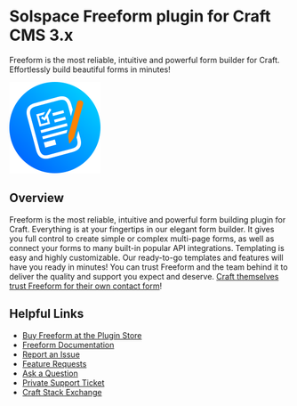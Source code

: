 # Solspace Freeform plugin for Craft CMS 3.x

Freeform is the most reliable, intuitive and powerful form builder for Craft. Effortlessly build beautiful forms in minutes!

![Freeform icon](packages/plugin/src/icon.svg)

## Overview

Freeform is the most reliable, intuitive and powerful form building plugin for Craft. Everything is at your fingertips in our elegant form builder. It gives you full control to create simple or complex multi-page forms, as well as connect your forms to many built-in popular API integrations. Templating is easy and highly customizable. Our ready-to-go templates and features will have you ready in minutes! You can trust Freeform and the team behind it to deliver the quality and support you expect and deserve. [Craft themselves trust Freeform for their own contact form](https://craftcms.com/contact)!

## Helpful Links

- [Buy Freeform at the Plugin Store](https://plugins.craftcms.com/freeform)
- [Freeform Documentation](https://docs.solspace.com/craft/freeform/v3/)
- [Report an Issue](https://github.com/solspace/craft3-freeform/issues)
- [Feature Requests](https://github.com/solspace/craft3-freeform/discussions)
- [Ask a Question](https://github.com/solspace/craft3-freeform/discussions)
- [Private Support Ticket](https://docs.solspace.com/craft/freeform/v3/support.html)
- [Craft Stack Exchange](https://craftcms.stackexchange.com/questions/tagged/solspace)
